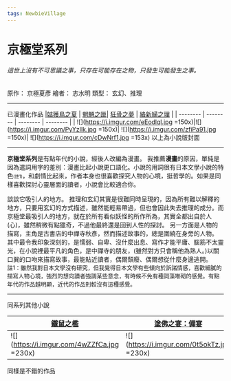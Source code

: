 ```yaml
---
tags: NewbieVillage
---
```

# 京極堂系列
###### 這世上沒有不可思議之事，只存在可能存在之物，只發生可能發生之事。
原作： 京極夏彥
繪者： 志水明
類型： 玄幻、推理

---

已漫畫化作品
|[姑獲鳥之夏](https://www.books.com.tw/products/0010367090?loc=P_asb_002) | [魍魎之匣](https://www.books.com.tw/products/0010377503?loc=P_asb_005)| [狂骨之夢](https://www.books.com.tw/products/0010391977?loc=P_asb_005) | [絡新婦之理](https://www.books.com.tw/products/0010424844?loc=P_asb_006) |
| -------- | -------- | -------- | -------- |
| ![](https://i.imgur.com/eEodlql.jpg =150x)|![](https://i.imgur.com/PyYzIlk.jpg =150x)| ![](https://i.imgur.com/zfiPa91.jpg =150x)| ![](https://i.imgur.com/cDwNrf1.jpg =153x)
以上為小說版封面

---

**京極堂系列**是有點年代的小說，經後人改編為漫畫。
我推薦**漫畫**的原因，單純是因為遣詞用字的差別：漫畫比起小說更口語化。小說的用詞很有日本文學小說的特色<font size="1px">(註1)</font>，和劇情比起來，作者本身也很喜歡探究人物的心境，挺哲學的。如果是同樣喜歡探討心靈層面的讀者，小說會比較適合你。

談談它吸引人的地方。
推理和玄幻其實是很難同時呈現的，因為所有難以解釋的地方，只要用玄幻的方式描述，雖然能輕易帶過，但也會因此失去推理的成分。而京極堂最吸引人的地方，就在於所有看似妖怪的所作所為，其實全都出自於人(心)，雖然稍微有點獵奇，不過他最終還是回到人性的探討。
另一方面是人物的描寫，主角是古書店的中禪寺秋彥，然而描述故事的，總是圍繞在身旁的人物。
其中最令我印象深刻的，是懦弱、自卑、沒什麼出息、寫作才能平庸、腦筋不太靈光，在小說裡最平凡的角色，是中禪寺的朋友，(雖然對方只會稱他為熟人。)以關口巽的口吻來描寫故事，最能貼近讀者，偶爾頹廢、偶爾想從什麼身邊逃開。
<br><font size="2px">註1：雖然我對日本文學沒有研究，但我覺得日本文學有些傾向於訴諸情感，喜歡細膩的描寫人物心境，強烈的想向讀者強調某些意念，有時候不免有種詞藻堆砌的感覺。有點年代的作品越明顯，近代的作品則較沒有這種感覺。</font>

---

同系列其他小說


| [鐵鼠之檻](https://www.books.com.tw/products/0010408516?loc=P_asb_004) | [塗佛之宴：備宴](https://www.books.com.tw/products/0010457529?loc=P_asb_003) | [塗佛之宴：撤宴](https://www.books.com.tw/products/0010474121?loc=P_asb_002) | [陰摩羅鬼之瑕](https://www.books.com.tw/products/0010495487?loc=P_asb_007) | [邪魅之雫](https://www.books.com.tw/products/0010633292?loc=P_asb_002) |
| -------- | -------- | -------- | -------- | -------- |
|![](https://i.imgur.com/4wZZfCa.jpg =230x)|![](https://i.imgur.com/0t5okTz.jpg =230x)|![](https://i.imgur.com/GJRhRpy.jpg =230x)|![](https://i.imgur.com/cJq2HsQ.jpg =230x)|![](https://i.imgur.com/rrosElo.jpg =230x)|
同樣是不錯的作品